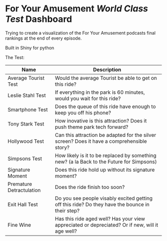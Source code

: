 # For Your Amusement *World Class Test* Dashboard

Trying to create a visualization of the For Your Amusement podcasts final rankings at the end of every episode.

Built in Shiny for python

The Test:

| Name | Description |
| --- | --- | 
| Average Tourist Test | Would the average Tourist be able to get on this ride? |
|Leslie Stahl Test	| If everything in the park is 60 minutes, would you wait for this ride?|
| Smartphone Test	| Does the queue of this ride have enough to keep you off his phone?|
| Tony Stark Test	| How inovative is this attraction? Does it push theme park tech forward?| 
| Hollywood Test|	Can this attraction be adapted for the silver screen? Does it have a comprehensible story?| 
| Simpsons Test |	How likely is it to be replaced by something new? (a la Back to the Future for Simpsons)|
| Signature Moment |	Does this ride hold up without its signature moment?|
|Premature Detractulation	| Does the ride finish too soon?| 
| Exit Hall Test |	Do you see people visably excited getting off this ride? Do they have the bounce in their step? |
| Fine Wine |	Has this ride aged well? Has your view appreciated or depreciated? Or if new, will it age well?| 